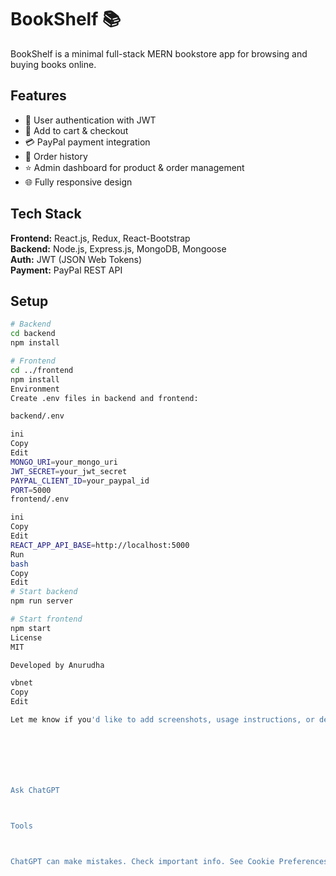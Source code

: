 # BookShelf 📚

BookShelf is a minimal full-stack MERN bookstore app for browsing and buying books online.

## Features
- 🔐 User authentication with JWT
- 🛒 Add to cart & checkout
- 💳 PayPal payment integration
- 🧾 Order history
- ⭐ Admin dashboard for product & order management
- 🌐 Fully responsive design

## Tech Stack
**Frontend:** React.js, Redux, React-Bootstrap  
**Backend:** Node.js, Express.js, MongoDB, Mongoose  
**Auth:** JWT (JSON Web Tokens)  
**Payment:** PayPal REST API

## Setup
```bash
# Backend
cd backend
npm install

# Frontend
cd ../frontend
npm install
Environment
Create .env files in backend and frontend:

backend/.env

ini
Copy
Edit
MONGO_URI=your_mongo_uri
JWT_SECRET=your_jwt_secret
PAYPAL_CLIENT_ID=your_paypal_id
PORT=5000
frontend/.env

ini
Copy
Edit
REACT_APP_API_BASE=http://localhost:5000
Run
bash
Copy
Edit
# Start backend
npm run server

# Start frontend
npm start
License
MIT

Developed by Anurudha

vbnet
Copy
Edit

Let me know if you'd like to add screenshots, usage instructions, or deploy info (like Vercel/Render links).







Ask ChatGPT



Tools



ChatGPT can make mistakes. Check important info. See Cookie Preferences.


